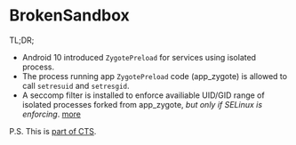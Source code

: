 # BrokenSandbox

TL;DR;

* Android 10 introduced `ZygotePreload` for services using isolated process.
* The process running app `ZygotePreload` code (app_zygote) is allowed to call `setresuid` and `setresgid`.
* A seccomp filter is installed to enforce availiable UID/GID range of isolated processes forked from app_zygote, *but only if SELinux is enforcing*. [more](https://cs.android.com/android/platform/superproject/+/android-11.0.0_r3:frameworks/base/core/jni/com_android_internal_os_Zygote.cpp;l=2199;bpv=1;bpt=1)

P.S. This is [part of CTS](https://cs.android.com/android/platform/superproject/+/android-11.0.0_r3:cts/hostsidetests/seccomp/app/src/android/seccomp/cts/app/ZygotePreload.java;bpv=1;bpt=0).
